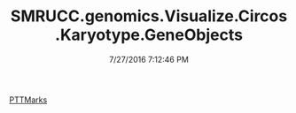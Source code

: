 ﻿---
title: SMRUCC.genomics.Visualize.Circos.Karyotype.GeneObjects
date: 7/27/2016 7:12:46 PM
---

[PTTMarks](T-SMRUCC.genomics.Visualize.Circos.Karyotype.GeneObjects.PTTMarks.html)
